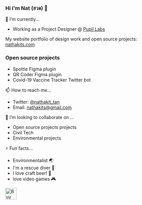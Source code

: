 ### Hi i'm Nat (ฮวด) 👋

🔭 I’m currently...
- Working as a Project Designer @ [Pupil Labs](https://pupil-labs.com)

My website portfolio of design work and open source projects: [nathakits.com](https://nathakits.com/)

### Open source projects
- Spottie Figma plugin
- QR Coder Figma plugin
- Covid-19 Vaccine Tracker Twitter bot

📫 How to reach me...
- Twitter: [@nathakit_tan](https://twitter.com/nathakit_tan)
- Email: nathakits@gmail.com

👯 I’m looking to collaborate on ...
- Open source projects projects
- Civil Tech
- Environmental projects

⚡ Fun facts...
- Environmentalist 🌏
- I'm a rescue diver 🌊
- I love craft beer! 🍻
- love video games 🎮

<a href='https://ko-fi.com/J3J03QZC1' target='_blank'><img height='36' style='border:0px;height:36px;' src='https://cdn.ko-fi.com/cdn/kofi2.png?v=2' border='0' alt='Buy Me a Coffee at ko-fi.com' /></a>


<!--
**nathakits/nathakits** is a ✨ _special_ ✨ repository because its `README.md` (this file) appears on your GitHub profile.

Here are some ideas to get you started:

- 🔭 I’m currently working on ...
- 🌱 I’m currently learning ...
- 👯 I’m looking to collaborate on ...
- 🤔 I’m looking for help with ...
- 💬 Ask me about ...
- 📫 How to reach me: ...
- 😄 Pronouns: ...
- ⚡ Fun fact: ...
-->

<!-- Hello friend, I'm Eriol Fox! my pronouns are they/them 🦊
Find my website portfolio of design work here: https://erioldoesdesign.com/

Buy Me a Coffee at ko-fi.com

🤔 I’m currently...
Working as a UX and Product Designer at Open Food Network
Helping keep the community going at Open Source Design
Also helping the community grow at Open IDEO London chapter
Starting a PhD in Computer Science at Newcastle univeristy with support from Northern Bridge fund looking at how designers participate in humanitarian open source software projects. See the open research in the github repo.
Participating in Human Rights Centred Design Community
Part of Sustaining Design & UX working group
Part of the design team at Mutualaid.world
Speaking at Various tech and design conferences
Mentoring two(+) early career designers!
🗝️ I was part of...
Design team at Ushahidi
Open Source Designer at Foss Responders
Decor and game jam co-ordinator at Bristol Pride
📚 I’m learning...
Better collaboration with dev + design
FE coding skills
Service design in the digital space
Food systems and logistics
History and community of OSS
🐝 I’m looking people to collaborate with me on...
A OSS designer focus project called Open Design which started at Ushahidi
OSS projects that want to grow their design maturity
A mentoring partnership or co-op in OSS design for early career designers
🆘 I’m looking for help with...
A mentoring partnership or co-op in OSS design for early career designers
Learning FE development (so I can contribute to OSS more from code perspectives)
Support in helping with various designer communities
📟 Ask me about...
Speaking at events and conferences on the following topics:

Designing for humanitarian tech, tech for good and NGO’s
Open Source Design, Design in the OSS space and Design documentation
UX design
In-house design teams
Diversity in design
Designing experiences for the terminally ill and their carers
📫 How to reach me...
On twitter @erioldoesdesign
On email erioldoesdesign@gmail.com
My website erioldoesdesign.com
Fun facts...
I grew up in a pub but I don't drink! 🍻
I love video games and its one of my only 'vices'. I literally sunk 2 weeks of gameplay into my first FF7 run 🎮
I'm low key a practicing witch but haven't found a coven yet 🧹
I like boats ⛵
-->
